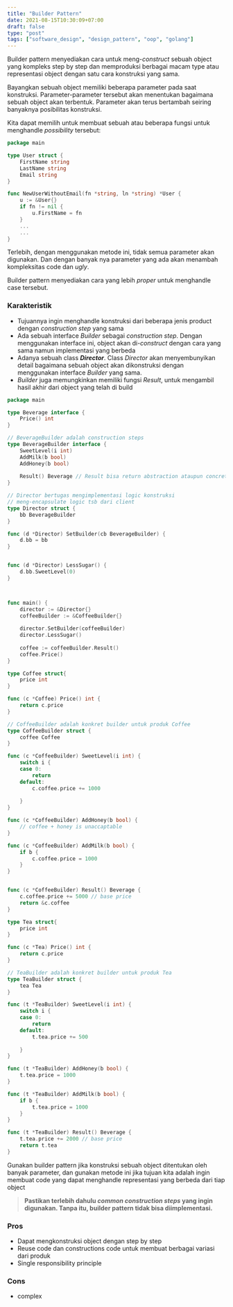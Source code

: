 ```yaml
---
title: "Builder Pattern"
date: 2021-08-15T10:30:09+07:00
draft: false
type: "post"
tags: ["software_design", "design_pattern", "oop", "golang"]
---
```


Builder pattern menyediakan cara untuk meng-*construct* sebuah object yang kompleks step by step dan memproduksi berbagai macam type atau representasi object dengan satu cara konstruksi yang sama.

Bayangkan sebuah object memiliki beberapa parameter pada saat konstruksi. Parameter-parameter tersebut akan menentukan bagaimana sebuah object akan terbentuk. Parameter akan terus bertambah seiring banyaknya posibilitas konstruksi.

Kita dapat memilih untuk membuat sebuah atau beberapa fungsi untuk menghandle *possibility* tersebut:

```go
package main

type User struct {
	FirstName string
	LastName string
	Email string
}

func NewUserWithoutEmail(fn *string, ln *string) *User {
	u := &User{}
	if fn != nil {
		u.FirstName = fn
	}
	...
	...
}
```

Terlebih, dengan menggunakan metode ini, tidak semua parameter akan digunakan. Dan dengan banyak nya parameter yang ada akan menambah kompleksitas code dan *ugly*.

Builder pattern menyediakan cara yang lebih *proper* untuk menghandle case tersebut.

### Karakteristik
- Tujuannya ingin menghandle konstruksi dari beberapa jenis product dengan *construction step* yang sama
- Ada sebuah interface *Builder* sebagai *construction step*. Dengan menggunakan interface ini, object akan di-*construct* dengan cara yang sama namun implementasi yang berbeda
- Adanya sebuah class ***Director***. Class *Director* akan menyembunyikan detail bagaimana sebuah object akan dikonstruksi dengan menggunakan interface *Builder* yang sama.
- *Builder* juga memungkinkan memiliki fungsi *Result*, untuk mengambil hasil akhir dari object yang telah di build

```go
package main

type Beverage interface {
	Price() int
}

// BeverageBuilder adalah construction steps
type BeverageBuilder interface {
	SweetLevel(i int)
	AddMilk(b bool)
	AddHoney(b bool)
	
	Result() Beverage // Result bisa return abstraction ataupun concrete object
}

// Director bertugas mengimplementasi logic konstruksi
// meng-encapsulate logic tsb dari client
type Director struct {
	bb BeverageBuilder
}

func (d *Director) SetBuilder(cb BeverageBuilder) {
	d.bb = bb
}


func (d *Director) LessSugar() {
	d.bb.SweetLevel(0)
}



func main() {
	director := &Director{}
	coffeeBuilder := &CoffeeBuilder{}
	
	director.SetBuilder(coffeeBuilder)
	director.LessSugar()
	
	coffee := coffeeBuilder.Result()
	coffee.Price()
}

type Coffee struct{
	price int
}

func (c *Coffee) Price() int {
	return c.price
}

// CoffeeBuilder adalah konkret builder untuk produk Coffee
type CoffeeBuilder struct {
	coffee Coffee
}

func (c *CoffeeBuilder) SweetLevel(i int) {
	switch i {
	case 0: 
		return
	default:
		c.coffee.price += 1000
	
	}
}

func (c *CoffeeBuilder) AddHoney(b bool) {
	// coffee + honey is unaccaptable
}

func (c *CoffeeBuilder) AddMilk(b bool) {
	if b {
		c.coffee.price = 1000
	}
}


func (c *CoffeeBuilder) Result() Beverage {
	c.coffee.price += 5000 // base price
	return &c.coffee
}

type Tea struct{
	price int
}

func (c *Tea) Price() int {
	return c.price
}

// TeaBuilder adalah konkret builder untuk produk Tea
type TeaBuilder struct {
	tea Tea
}

func (t *TeaBuilder) SweetLevel(i int) {
	switch i {
	case 0: 
		return
	default:
		t.tea.price += 500
	
	}
}

func (t *TeaBuilder) AddHoney(b bool) {
	t.tea.price = 1000
}

func (t *TeaBuilder) AddMilk(b bool) {
	if b {
		t.tea.price = 1000
	}
}

func (t *TeaBuilder) Result() Beverage {
	t.tea.price += 2000 // base price
	return t.tea
}

```

Gunakan builder pattern jika konstruksi sebuah object ditentukan oleh banyak parameter, dan gunakan metode ini jika tujuan kita adalah ingin membuat code yang dapat menghandle representasi yang berbeda dari tiap object

> **Pastikan terlebih dahulu *common construction steps* yang ingin digunakan. Tanpa itu, builder pattern tidak bisa diimplementasi.**

### Pros
- Dapat mengkonstruksi object dengan step by step
- Reuse code dan constructions code untuk membuat berbagai variasi dari produk
- Single responsibility principle

### Cons
- complex

